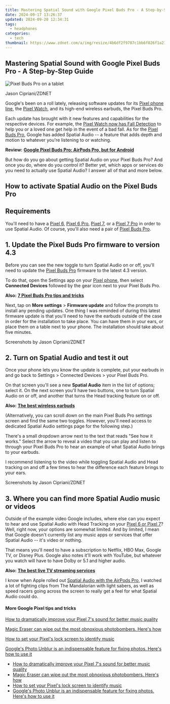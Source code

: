 ```yaml
---
title: Mastering Spatial Sound with Google Pixel Buds Pro - A Step-by-Step Guide
date: 2024-09-17 13:26:37
updated: 2024-09-20 12:34:31
tags:
  - headphones
categories:
  - tech
thumbnail: https://www.zdnet.com/a/img/resize/4b6df2f9707c1bb6f026f1a216c6d15004471f57/2022/07/27/2e7d59ed-f2e3-4755-b20b-68d6485674b9/pixel-buds-pro-1.jpg?width=278&height=156&fit=crop&auto=webp
---
```


## Mastering Spatial Sound with Google Pixel Buds Pro - A Step-by-Step Guide

![Pixel Buds Pro on a tablet](https://www.zdnet.com/a/img/resize/56fc8a664d5962fa0f7588a06ab7c4f425907032/2022/07/27/2e7d59ed-f2e3-4755-b20b-68d6485674b9/pixel-buds-pro-1.jpg?auto=webp&width=1280)

Jason Cipriani/ZDNET

Google's been on a roll lately, releasing software updates for its [Pixel phone line](https://www.zdnet.com/article/googles-first-pixel-feature-drop-of-2023-is-official-heres-whats-new/), the [Pixel Watch](https://www.zdnet.com/article/googles-pixel-watch-can-now-detect-if-you-fall-heres-how-it-works/), and its high-end wireless earbuds, the Pixel Buds Pro. 

Each update has brought with it new features and capabilities for the respective devices. For example, the [Pixel Watch now has Fall Detection](https://www.zdnet.com/article/googles-pixel-watch-can-now-detect-if-you-fall-heres-how-it-works/) to help you or a loved one get help in the event of a bad fall. As for the [Pixel Buds Pro](https://buy.geni.us/Proxy.ashx?TSID=368250&GR%5FURL=https%3A%2F%2Fwww.amazon.com%2FGoogle-Pixel-Buds-Pro-Headphones%2Fdp%2FB0B1N7SGMZ%3Ftag%3Dzd-buy-button-20%26ascsubtag%3D%5F%5FCOM%5FCLICK%5FID%5F%5F%7Cd3ab0454-babc-4c11-b756-73f1f1923252%7Cdtp&dtb=1), Google has added Spatial Audio -- a feature that adds depth and motion to whatever you're listening to or watching. 

**Review:** [**Google Pixel Buds Pro: AirPods Pro, but for Android**](https://www.zdnet.com/article/google-pixel-buds-pro-review/) 

But how do you go about getting Spatial Audio on your Pixel Buds Pro? And once you do, where do you control it? Better yet, which apps or services do you need to actually use Spatial Audio? I answer all of that and more below. 

## How to activate Spatial Audio on the Pixel Buds Pro

## Requirements 

You'll need to have a [Pixel 6](https://buy.geni.us/Proxy.ashx?TSID=368250&GR%5FURL=https%3A%2F%2Fwww.amazon.com%2FGoogle-Pixel-Unlocked-Smartphone-Ultrawide%2Fdp%2FB09HJZPFDD%3Ftag%3Dzd-buy-button-20%26ascsubtag%3D%5F%5FCOM%5FCLICK%5FID%5F%5F%7Cd3ab0454-babc-4c11-b756-73f1f1923252%7Cdtp&dtb=1), [Pixel 6 Pro](https://buy.geni.us/Proxy.ashx?TSID=368250&GR%5FURL=https%3A%2F%2Fwww.amazon.com%2FGoogle-Pixel-Pro-Smartphone-Telephoto%2Fdp%2FB09HYR2NC8%3Ftag%3Dzd-buy-button-20%26ascsubtag%3D%5F%5FCOM%5FCLICK%5FID%5F%5F%7Cd3ab0454-babc-4c11-b756-73f1f1923252%7Cdtp&dtb=1), [Pixel 7](https://buy.geni.us/Proxy.ashx?TSID=368250&GR%5FURL=https%3A%2F%2Fwww.amazon.com%2FGoogle-Pixel-7-5G-Android-Phone%2Fdp%2FB0BCQXXRJJ%3Ftag%3Dzd-buy-button-20%26ascsubtag%3D%5F%5FCOM%5FCLICK%5FID%5F%5F%7Cd3ab0454-babc-4c11-b756-73f1f1923252%7Cdtp&dtb=1), or a [Pixel 7 Pro](https://buy.geni.us/Proxy.ashx?TSID=368250&GR%5FURL=https%3A%2F%2Fwww.amazon.com%2FGoogle-Pixel-Pro-Smartphone-Telephoto%2Fdp%2FB0BCQWYR2Z%3Ftag%3Dzd-buy-button-20%26ascsubtag%3D%5F%5FCOM%5FCLICK%5FID%5F%5F%7Cd3ab0454-babc-4c11-b756-73f1f1923252%7Cdtp&dtb=1) in order to use Spatial Audio. Of course, you'll also need a pair of [Pixel Buds Pro](https://buy.geni.us/Proxy.ashx?TSID=368250&GR%5FURL=https%3A%2F%2Fwww.amazon.com%2FGoogle-Pixel-Buds-Pro-Headphones%2Fdp%2FB0B1N7SGMZ%3Ftag%3Dzd-buy-button-20%26ascsubtag%3D%5F%5FCOM%5FCLICK%5FID%5F%5F%7Cd3ab0454-babc-4c11-b756-73f1f1923252%7Cdtp&dtb=1). 

## 1\. Update the Pixel Buds Pro firmware to version 4.3

Before you can see the new toggle to turn Spatial Audio on or off, you'll need to update the [Pixel Buds Pro](https://buy.geni.us/Proxy.ashx?TSID=368250&GR%5FURL=https%3A%2F%2Fwww.amazon.com%2FGoogle-Pixel-Buds-Pro-Headphones%2Fdp%2FB0B1N7SGMZ%3Ftag%3Dzd-buy-button-20%26ascsubtag%3D%5F%5FCOM%5FCLICK%5FID%5F%5F%7Cd3ab0454-babc-4c11-b756-73f1f1923252%7Cdtp&dtb=1) firmware to the latest 4.3 version. 

To do that, open the Settings app on your [Pixel phone](https://www.zdnet.com/article/best-google-phone/), then select **Connected Devices** followed by the gear icon next to your Pixel Buds Pro. 

**Also:** [**7 Pixel Buds** **Pro tips and tricks**](https://www.zdnet.com/article/7-pixel-buds-pro-tips-and-tricks-to-get-the-most-out-of-googles-wireless-earbuds/)

Next, tap on **More settings** \> **Firmware update** and follow the prompts to install any pending updates. One thing I was reminded of during this latest firmware update is that you'll need to have the earbuds outside of the case in order for the installation to take place. You can have them in your ears, or place them on a table next to your phone. The installation should take about five minutes. 

Screenshots by Jason Cipriani/ZDNET

## 2\. Turn on Spatial Audio and test it out

Once your phone lets you know the update is complete, put your earbuds in and go back to Settings > Connected Devices > your Pixel Buds Pro. 

On that screen you'll see a new **Spatial Audio** item in the list of options; select it. On the next screen you'll have two buttons, one to turn Spatial Audio on or off, and another that turns the Head tracking feature on or off. 

**Also:** [**The best wireless earbuds**](https://www.zdnet.com/article/best-wireless-earbuds/)

(Alternatively, you can scroll down on the main Pixel Buds Pro settings screen and find the same two toggles. However, you'll need access to dedicated Spatial Audio settings page for the following step.)

There's a small dropdown arrow next to the text that reads "See how it works." Select the arrow to reveal a video that you can play and listen to through your Pixel Buds Pro to hear an example of what Spatial Audio brings to your earbuds. 

I recommend listening to the video while toggling Spatial Audio and Head tracking on and off a few times to hear the difference each feature brings to your ears. 

Screenshots by Jason Cipriani/ZDNET

## 3\. Where you can find more Spatial Audio music or videos

Outside of the example video Google includes, where else can you expect to hear and use Spatial Audio with Head Tracking on your [Pixel 6 or Pixel 7](https://www.zdnet.com/article/google-pixel-7-vs-pixel-6-which-generation-should-you-buy/)? Well, right now, your options are somewhat limited. And by limited, I mean that Google doesn't currently list any music apps or services that offer Spatial Audio -- it's video or nothing. 

That means you'll need to have a subscription to Netflix, HBO Max, Google TV, or Disney Plus. Google also notes it'll work with YouTube, but whatever you watch will have to have Dolby or 5.1 and higher audio. 

**Also:** [**The best live TV streaming services**](https://www.zdnet.com/home-and-office/home-entertainment/best-live-tv-streaming-service/) 

I know when Apple rolled out [Spatial Audio with the AirPods Pro](https://www.zdnet.com/article/airpods-pro-2-offer-two-big-upgrades-but-connectivity-chaos-hasnt-been-tamed/), I watched a lot of fighting clips from The Mandalorian with light sabers, as well as speed racers going across the screen to really get a feel for what Spatial Audio could do.

#### More Google Pixel tips and tricks

[How to dramatically improve your Pixel 7's sound for better music quality](https://www.zdnet.com/article/how-to-dramatically-improve-the-sound-from-your-pixel-7-for-even-better-musical-enjoyment/ "How to dramatically improve your Pixel 7's sound for better music quality")

[Magic Eraser can wipe out the most obnoxious photobombers. Here's how](https://www.zdnet.com/article/how-to-use-magic-eraser-on-the-google-pixel/ "Magic Eraser can wipe out the most obnoxious photobombers. Here's how")

[How to set your Pixel's lock screen to identify music](https://www.zdnet.com/article/how-to-set-your-pixels-lock-screen-to-identify-music/ "How to set your Pixel's lock screen to identify music")

[Google's Photo Unblur is an indispensable feature for fixing photos. Here's how to use it](https://www.zdnet.com/article/how-to-use-photo-unblur-on-the-google-pixel-7-series/ "Google's Photo Unblur is an indispensable feature for fixing photos. Here's how to use it")

* [How to dramatically improve your Pixel 7's sound for better music quality](https://www.zdnet.com/article/how-to-dramatically-improve-the-sound-from-your-pixel-7-for-even-better-musical-enjoyment/ "How to dramatically improve your Pixel 7's sound for better music quality")
* [Magic Eraser can wipe out the most obnoxious photobombers. Here's how](https://www.zdnet.com/article/how-to-use-magic-eraser-on-the-google-pixel/ "Magic Eraser can wipe out the most obnoxious photobombers. Here's how")
* [How to set your Pixel's lock screen to identify music](https://www.zdnet.com/article/how-to-set-your-pixels-lock-screen-to-identify-music/ "How to set your Pixel's lock screen to identify music")
* [Google's Photo Unblur is an indispensable feature for fixing photos. Here's how to use it](https://www.zdnet.com/article/how-to-use-photo-unblur-on-the-google-pixel-7-series/ "Google's Photo Unblur is an indispensable feature for fixing photos. Here's how to use it")

<ins class="adsbygoogle"
     style="display:block"
     data-ad-format="autorelaxed"
     data-ad-client="ca-pub-7571918770474297"
     data-ad-slot="1223367746"></ins>



<ins class="adsbygoogle"
     style="display:block"
     data-ad-client="ca-pub-7571918770474297"
     data-ad-slot="8358498916"
     data-ad-format="auto"
     data-full-width-responsive="true"></ins>
